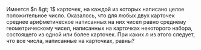 Имеется $n &gt; 1$ карточек, на каждой из которых написано целое положительное число. Оказалось, что для любых двух карточек среднее арифметическое написанных на них чисел равно среднему геометрическому чисел, написанных на карточках некоторого набора, состоящего из одной или более карточек. При каких $n$ из этого следует, что все числа, написанные на карточках, равны?